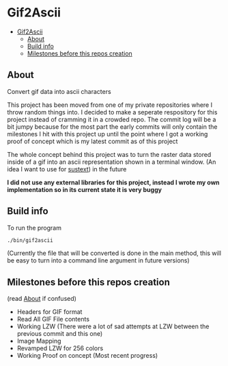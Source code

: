 # Gif2Ascii

- [Gif2Ascii](#gif2ascii)
  - [About](#about)
  - [Build info](#build-info)
  - [Milestones before this repos creation](#milestones-before-this-repos-creation)

## About

Convert gif data into ascii characters

This project has been moved from one of my private repositories where I throw random things into. I decided to make a seperate respository for this project instead of cramming it in a crowded repo. The commit log will be a bit jumpy because for the most part the early commits will only contain the milestones I hit with this project up until the point where I got a working proof of concept which is my latest commit as of this project

The whole concept behind this project was to turn the raster data stored inside of a gif into an ascii representation shown in a terminal window. (An idea I want to use for [sustext](https://github.com/Lt1Gt0/sustext)) in the future

__I did not use any external libraries for this project, instead I wrote my own implementation so in its current state it is very buggy__

## Build info

To run the program

```bash
./bin/gif2ascii
```

(Currently the file that will be converted is done in the main method, this will be easy to turn into a command line argument in future versions)

## Milestones before this repos creation

(read [About](#About) if confused)

- Headers for GIF format
- Read All GIF File contents
- Working LZW (There were a lot of sad attempts at LZW between the previous commit and this one)
- Image Mapping
- Revamped LZW for 256 colors
- Working Proof on concept (Most recent progress)
